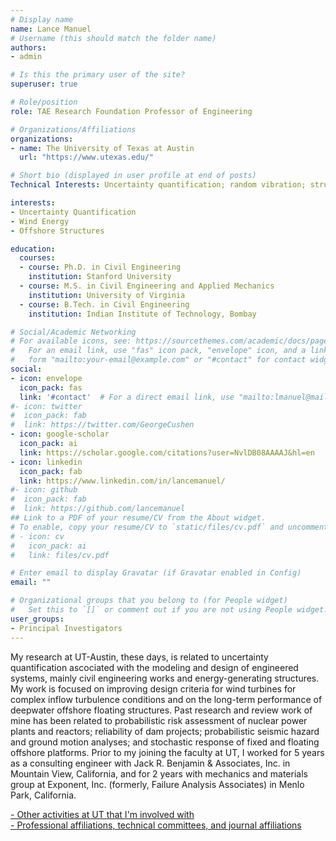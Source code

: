```yaml
---
# Display name
name: Lance Manuel
# Username (this should match the folder name)
authors:
- admin

# Is this the primary user of the site?
superuser: true

# Role/position
role: TAE Research Foundation Professor of Engineering

# Organizations/Affiliations
organizations:
- name: The University of Texas at Austin
  url: "https://www.utexas.edu/"

# Short bio (displayed in user profile at end of posts)
Technical Interests: Uncertainty quantification; random vibration; structural dynamics; structural reliability; atmospheric inflow turbulence simulation for wind turbine loads analysis; deepwater floating offshore platforms; probabilistic seismic hazard analysis

interests:
- Uncertainty Quantification
- Wind Energy
- Offshore Structures

education:
  courses:
  - course: Ph.D. in Civil Engineering
    institution: Stanford University
  - course: M.S. in Civil Engineering and Applied Mechanics
    institution: University of Virginia
  - course: B.Tech. in Civil Engineering
    institution: Indian Institute of Technology, Bombay

# Social/Academic Networking
# For available icons, see: https://sourcethemes.com/academic/docs/page-builder/#icons
#   For an email link, use "fas" icon pack, "envelope" icon, and a link in the
#   form "mailto:your-email@example.com" or "#contact" for contact widget.
social:
- icon: envelope
  icon_pack: fas
  link: '#contact'  # For a direct email link, use "mailto:lmanuel@mail.utexas.edu".
#- icon: twitter
#  icon_pack: fab
#  link: https://twitter.com/GeorgeCushen
- icon: google-scholar
  icon_pack: ai
  link: https://scholar.google.com/citations?user=NvlDB08AAAAJ&hl=en
- icon: linkedin
  icon_pack: fab
  link: https://www.linkedin.com/in/lancemanuel/
#- icon: github
#  icon_pack: fab
#  link: https://github.com/lancemanuel
## Link to a PDF of your resume/CV from the About widget.
# To enable, copy your resume/CV to `static/files/cv.pdf` and uncomment the lines below.
# - icon: cv
#   icon_pack: ai
#   link: files/cv.pdf

# Enter email to display Gravatar (if Gravatar enabled in Config)
email: ""

# Organizational groups that you belong to (for People widget)
#   Set this to `[]` or comment out if you are not using People widget.
user_groups:
- Principal Investigators
---
```


My research at UT-Austin, these days, is related to uncertainty quantification ascociated with the modeling and design of engineered systems, mainly civil engineering works and energy-generating structures. My work is focused on improving design criteria for wind turbines for complex inflow turbulence conditions and on the long-term performance of deepwater offshore floating structures. Past research and review work of mine has been related to probabilistic risk assessment of nuclear power plants and reactors; reliability of dam projects; probabilistic seismic hazard and ground motion analyses; and stochastic response of fixed and floating offshore platforms. Prior to my joining the faculty at UT, I worked for 5 years as a consulting engineer with Jack R. Benjamin & Associates, Inc. in Mountain View, California, and for 2 years with mechanics and materials group at Exponent, Inc. (formerly, Failure Analysis Associates) in Menlo Park, California.

[- Other activities at UT that I'm involved with](https://lancemanuel.netlify.com/post/affiliation/)  
[- Professional affiliations, technical committees, and journal affiliations](https://lancemanuel.netlify.com/post/affiliation2/)
